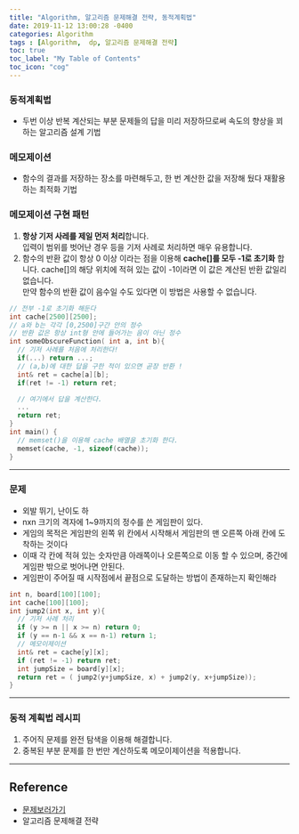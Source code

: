 ```yaml
---
title: "Algorithm, 알고리즘 문제해결 전략, 동적계획법"
date: 2019-11-12 13:00:28 -0400
categories: Algorithm
tags : [Algorithm,  dp, 알고리즘 문제해결 전략]
toc: true
toc_label: "My Table of Contents"
toc_icon: "cog"
---
```

### 동적계획법
- 두번 이상 반복 계산되는 부분 문제들의 답을 미리 저장하므로써 속도의 향상을 꾀하는 알고리즘 설계 기법

### 메모제이션
- 함수의 결과를 저장하는 장소를 마련해두고, 한 번 계산한 값을 저장해 뒀다 재활용하는 최적화 기법

### 메모제이션 구현 패턴
1. <b>항상 기저 사레를 제일 먼저 처리</b>합니다.<br>입력이 범위를 벗어난 경우 등을 기저 사례로 처리하면 매우 유용합니다.
2. 함수의 반환 값이 항상 0 이상 이라는 점을 이용해 <b>cache[]를 모두 -1로 초기화</b> 합니다. cache[]의 해당 위치에 적혀 있는 값이 -1이라면 이 값은 계산된 반환 값일리 없습니다.<br> 만약 함수의 반환 값이 음수일 수도 있다면 이 방법은 사용할 수 없습니다.

```c
// 전부 -1로 초기화 해둔다
int cache[2500][2500];
// a와 b는 각각 [0,2500]구간 안의 정수
// 반환 값은 항상 int형 안에 들어가는 음이 아닌 정수
int someObscureFunction( int a, int b){
  // 기저 사례를 처음에 처리한다!
  if(...) return ...;
  // (a,b)에 대한 답을 구한 적이 있으면 곧장 반환 !
  int& ret = cache[a][b];
  if(ret != -1) return ret;

  // 여기에서 답을 계산한다.
  ...
  return ret;
}
int main() {
  // memset()을 이용해 cache 배열을 초기화 한다.
  memset(cache, -1, sizeof(cache));
}
```
---
### 문제
* 외발 뛰기, 난이도 하
* nxn 크기의 격자에 1~9까지의 정수를 쓴 게임판이 있다.
* 게임의 목적은 게임판의 왼쪽 위 칸에서 시작해서 게임판의 맨 오른쪽 아래 칸에 도착하는 것이다
* 이때 각 칸에 적혀 있는 숫자만큼 아래쪽이나 오른쪽으로 이동 할 수 있으며, 중간에 게임판 밖으로 벗어나면 안된다.
* 게임판이 주어질 때 시작점에서 끝점으로 도달하는 방법이 존재하는지 확인해라

```c
int n, board[100][100];
int cache[100][100];
int jump2(int x, int y){
  // 기저 사례 처리
  if (y >= n || x >= n) return 0;
  if (y == n-1 && x == n-1) return 1;
  // 메모이제이션
  int& ret = cache[y][x];
  if (ret != -1) return ret;
  int jumpSize = board[y][x];
  return ret = ( jump2(y+jumpSize, x) + jump2(y, x+jumpSize));
}
```

---
### 동적 계획법 레시피
1. 주어직 문제를 완전 탐색을 이용해 해결합니다.
2. 중복된 부분 문제를 한 번만 계산하도록 메모이제이션을 적용합니다.


---
## Reference
- [문제보러가기](https://www.welcomekakao.com/learn/courses/30/parts/12230)
- 알고리즘 문제해결 전략
